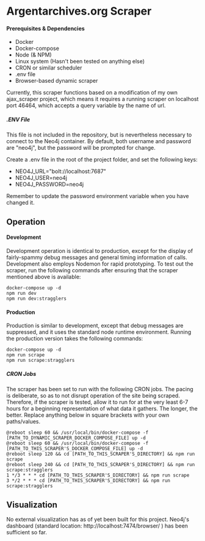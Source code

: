 # Argentarchives.org Scraper

#### Prerequisites & Dependencies

* Docker
* Docker-compose
* Node (& NPM)
* Linux system (Hasn't been tested on anything else)
* CRON or similar scheduler
* .env file
* Browser-based dynamic scraper

Currently, this scraper functions based on a modification of my own ajax_scraper project, which means it requires a running scraper on localhost port 46464, which accepts a query variable by the name of url.

##### .ENV File

This file is not included in the repository, but is nevertheless necessary to connect to the Neo4j container. By default, both username and password are "neo4j", but the password will be prompted for change.

Create a .env file in the root of the project folder, and set the following keys:

* NEO4J_URL="bolt://localhost:7687"
* NEO4J_USER=neo4j
* NEO4J_PASSWORD=neo4j

Remember to update the password environment variable when you have changed it.

## Operation

#### Development

Development operation is identical to production, except for the display of fairly-spammy debug messages and general timing information of calls. Development also employs Nodemon for rapid prototyping. To test out the scraper, run the following commands after ensuring that the scraper mentioned above is available:

```
docker-compose up -d
npm run dev
npm run dev:stragglers
```

#### Production

Production is similar to development, except that debug messages are suppressed, and it uses the standard node runtime environment. Running the production version takes the following commands:

```
docker-compose up -d
npm run scrape
npm run scrape:stragglers
```

##### CRON Jobs

The scraper has been set to run with the following CRON jobs. The pacing is deliberate, so as to not disrupt operation of the site being scraped. Therefore, if the scraper is tested, allow it to run for at the very least 6-7 hours for a beginning representation of what data it gathers. The longer, the better. Replace anything below in square brackets with your own paths/values.

```
@reboot sleep 60 && /usr/local/bin/docker-compose -f [PATH_TO_DYNAMIC_SCRAPER_DOCKER_COMPOSE_FILE] up -d
@reboot sleep 60 && /usr/local/bin/docker-compose -f [PATH_TO_THIS_SCRAPER'S_DOCKER_COMPOSE_FILE] up -d
@reboot sleep 120 && cd [PATH_TO_THIS_SCRAPER'S_DIRECTORY] && npm run scrape
@reboot sleep 240 && cd [PATH_TO_THIS_SCRAPER'S_DIRECTORY] && npm run scrape:stragglers
1 */3 * * * cd [PATH_TO_THIS_SCRAPER'S_DIRECTORY] && npm run scrape
3 */2 * * * cd [PATH_TO_THIS_SCRAPER'S_DIRECTORY] && npm run scrape:stragglers
```

## Visualization

No external visualization has as of yet been built for this project. Neo4j's dashboard (standard location: http://localhost:7474/browser/ ) has been sufficient so far.

